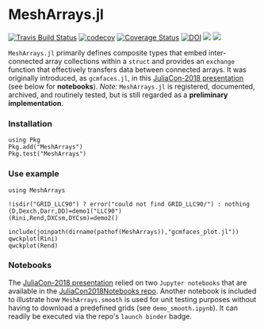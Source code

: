 # MeshArrays.jl


[![Travis Build Status](https://travis-ci.org/gaelforget/MeshArrays.jl.svg?branch=master)](https://travis-ci.org/gaelforget/MeshArrays.jl)
[![codecov](https://codecov.io/gh/gaelforget/GCMFaces.jl/branch/master/graph/badge.svg)](https://codecov.io/gh/gaelforget/GCMFaces.jl)
[![Coverage Status](https://coveralls.io/repos/github/gaelforget/GCMFaces_jl/badge.svg?branch=master)](https://coveralls.io/github/gaelforget/GCMFaces_jl?branch=master)
[![DOI](https://zenodo.org/badge/143987632.svg)](https://zenodo.org/badge/latestdoi/143987632)
[![](https://img.shields.io/badge/docs-stable-blue.svg)](https://gaelforget.github.io/MeshArrays.jl/stable)
[![](https://img.shields.io/badge/docs-dev-blue.svg)](https://gaelforget.github.io/MeshArrays.jl/dev)

`MeshArrays.jl` primarily defines composite types that embed inter-connected array collections within a `struct` and provides an `exchange` function that effectively transfers data between connected arrays. It was originally introduced, as `gcmfaces.jl`, in this [JuliaCon-2018 presentation](https://youtu.be/RDxAy_zSUvg) (see below for **notebooks**). _Note:_ `MeshArrays.jl` is registered, documented, archived, and routinely tested, but is still regarded as a **preliminary implementation**.

### Installation

```
using Pkg
Pkg.add("MeshArrays")
Pkg.test("MeshArrays")
```

### Use example

```
using MeshArrays

!isdir("GRID_LLC90") ? error("could not find GRID_LLC90/") : nothing
(D,Dexch,Darr,DD)=demo1("LLC90")
(Rini,Rend,DXCsm,DYCsm)=demo2()

include(joinpath(dirname(pathof(MeshArrays)),"gcmfaces_plot.jl"))
qwckplot(Rini)
qwckplot(Rend)
```


### Notebooks

The [JuliaCon-2018 presentation](https://youtu.be/RDxAy_zSUvg) relied on two `Jupyter notebooks` that are available in the [JuliaCon2018Notebooks repo](https://github.com/gaelforget/JuliaCon2018Notebooks.git). Another notebook is included to illustrate how `MeshArrays.smooth` is used for unit testing purposes without having to download a predefined grids (see `demo_smooth.ipynb`). It can readily be executed via the repo's `launch binder` badge.
